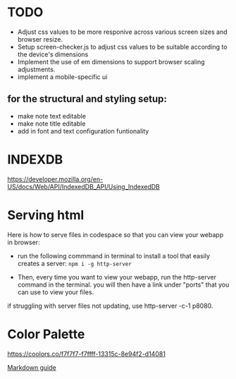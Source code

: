 # TODO
- Adjust css values to be more responive across various screen sizes and browser resize.
- Setup screen-checker.js to adjust css values to be suitable according to the device's dimensions
- Implement the use of em dimensions to support browser scaling adjustments.
- implement a mobile-specific ui


## for the structural and styling setup:
- make note text editable
- make note title editable
- add in font and text configuration funtionality 



# INDEXDB
https://developer.mozilla.org/en-US/docs/Web/API/IndexedDB_API/Using_IndexedDB


# Serving html 
Here is how to serve files in codespace so that you can view your webapp in browser:

- run the following commmand in terminal to install a tool that easily creates a server:
```npm i -g http-server```

- Then, every time you want to view your webapp, run the http-server command in the terminal. you will then have a link under "ports"
that you can use to view your files.

if struggling with server files not updating, use http-server -c-1 p8080.


# Color Palette
https://coolors.co/f7f7f7-f7ffff-13315c-8e94f2-d14081





[Markdown guide](https://www.markdownguide.org/basic-syntax)
